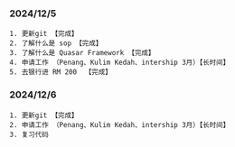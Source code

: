 ### 2024/12/5

```
1. 更新git 【完成】
2. 了解什么是 sop 【完成】
3. 了解什么是 Quasar Framework 【完成】
4. 申请工作 （Penang、Kulim Kedah、intership 3月）【长时间】
5. 去银行进 RM 200  【完成】
```

### 2024/12/6

```
1. 更新git 【完成】
2. 申请工作 （Penang、Kulim Kedah、intership 3月）【长时间】
3. 复习代码
```









































